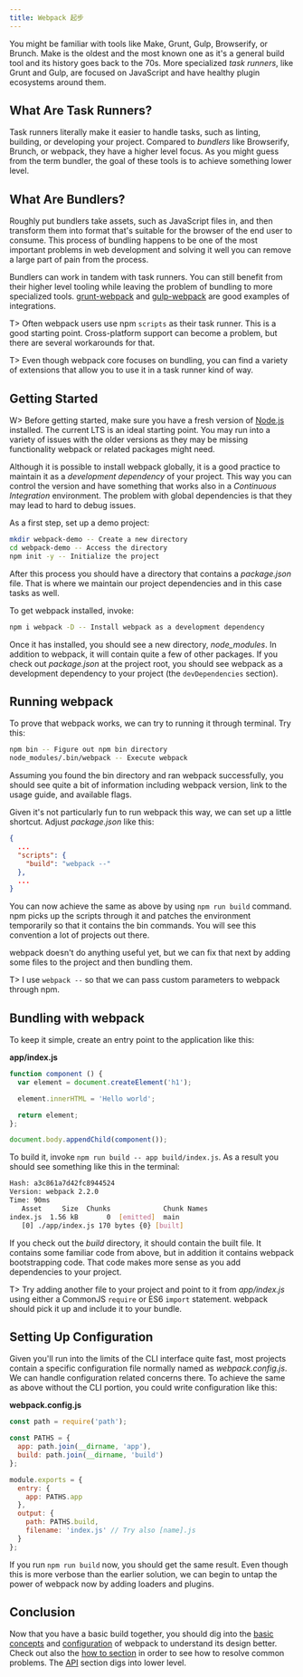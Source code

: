 ```yaml
---
title: Webpack 起步
---
```


You might be familiar with tools like Make, Grunt, Gulp, Browserify, or Brunch. Make is the oldest and the most known one as it's a general build tool and its history goes back to the 70s. More specialized *task runners*, like Grunt and Gulp, are focused on JavaScript and have healthy plugin ecosystems around them.

## What Are Task Runners?

Task runners literally make it easier to handle tasks, such as linting, building, or developing your project. Compared to *bundlers* like Browserify, Brunch, or webpack, they have a higher level focus. As you might guess from the term bundler, the goal of these tools is to achieve something lower level.

## What Are Bundlers?

Roughly put bundlers take assets, such as JavaScript files in, and then transform them into format that's suitable for the browser of the end user to consume. This process of bundling happens to be one of the most important problems in web development and solving it well you can remove a large part of pain from the process.

Bundlers can work in tandem with task runners. You can still benefit from their higher level tooling while leaving the problem of bundling to more specialized tools. [grunt-webpack](https://www.npmjs.com/package/grunt-webpack) and [gulp-webpack](https://www.npmjs.com/package/gulp-webpack) are good examples of integrations.

T> Often webpack users use npm `scripts` as their task runner. This is a good starting point. Cross-platform support can become a problem, but there are several workarounds for that.

T> Even though webpack core focuses on bundling, you can find a variety of extensions that allow you to use it in a task runner kind of way.

## Getting Started

W> Before getting started, make sure you have a fresh version of [Node.js](https://nodejs.org/en/) installed. The current LTS is an ideal starting point. You may run into a variety of issues with the older versions as they may be missing functionality webpack or related packages might need.

Although it is possible to install webpack globally, it is a good practice to maintain it as a *development dependency* of your project. This way you can control the version and have something that works also in a *Continuous Integration* environment. The problem with global dependencies is that they may lead to hard to debug issues.

As a first step, set up a demo project:

```bash
mkdir webpack-demo -- Create a new directory
cd webpack-demo -- Access the directory
npm init -y -- Initialize the project
```

After this process you should have a directory that contains a *package.json* file. That is where we maintain our project dependencies and in this case tasks as well.

To get webpack installed, invoke:

```bash
npm i webpack -D -- Install webpack as a development dependency
```

Once it has installed, you should see a new directory, *node_modules*. In addition to webpack, it will contain quite a few of other packages. If you check out *package.json* at the project root, you should see webpack as a development dependency to your project (the `devDependencies` section).

## Running webpack

To prove that webpack works, we can try to running it through terminal. Try this:

```bash
npm bin -- Figure out npm bin directory
node_modules/.bin/webpack -- Execute webpack
```

Assuming you found the bin directory and ran webpack successfully, you should see quite a bit of information including webpack version, link to the usage guide, and available flags.

Given it's not particularly fun to run webpack this way, we can set up a little shortcut. Adjust *package.json* like this:

```json
{
  ...
  "scripts": {
    "build": "webpack --"
  },
  ...
}
```

You can now achieve the same as above by using `npm run build` command. npm picks up the scripts through it and patches the environment temporarily so that it contains the bin commands. You will see this convention a lot of projects out there.

webpack doesn't do anything useful yet, but we can fix that next by adding some files to the project and then bundling them.

T> I use `webpack --` so that we can pass custom parameters to webpack through npm.

## Bundling with webpack

To keep it simple, create an entry point to the application like this:

**app/index.js**

```javascript
function component () {
  var element = document.createElement('h1');

  element.innerHTML = 'Hello world';

  return element;
};

document.body.appendChild(component());
```

To build it, invoke `npm run build -- app build/index.js`. As a result you should see something like this in the terminal:

```bash
Hash: a3c861a7d42fc8944524
Version: webpack 2.2.0
Time: 90ms
   Asset     Size  Chunks             Chunk Names
index.js  1.56 kB       0  [emitted]  main
   [0] ./app/index.js 170 bytes {0} [built]
```

If you check out the *build* directory, it should contain the built file. It contains some familiar code from above, but in addition it contains webpack bootstrapping code. That code makes more sense as you add dependencies to your project.

T> Try adding another file to your project and point to it from *app/index.js* using either a CommonJS `require` or ES6 `import` statement. webpack should pick it up and include it to your bundle.

## Setting Up Configuration

Given you'll run into the limits of the CLI interface quite fast, most projects contain a specific configuration file normally named as *webpack.config.js*. We can handle configuration related concerns there. To achieve the same as above without the CLI portion, you could write configuration like this:

**webpack.config.js**

```javascript
const path = require('path');

const PATHS = {
  app: path.join(__dirname, 'app'),
  build: path.join(__dirname, 'build')
};

module.exports = {
  entry: {
    app: PATHS.app
  },
  output: {
    path: PATHS.build,
    filename: 'index.js' // Try also [name].js
  }
};
```

If you run `npm run build` now, you should get the same result. Even though this is more verbose than the earlier solution, we can begin to untap the power of webpack now by adding loaders and plugins.

## Conclusion

Now that you have a basic build together, you should dig into the [basic concepts](/concepts) and [configuration](/configuration) of webpack to understand its design better. Check out also the [how to section](/how-to) in order to see how to resolve common problems. The [API](/api) section digs into lower level.
